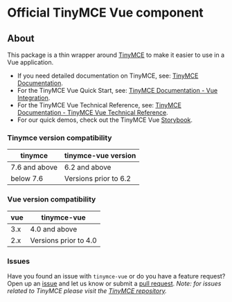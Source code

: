 # Official TinyMCE Vue component

## About

This package is a thin wrapper around [TinyMCE](https://github.com/tinymce/tinymce) to make it easier to use in a Vue application.

* If you need detailed documentation on TinyMCE, see: [TinyMCE Documentation](https://www.tiny.cloud/docs/tinymce/latest/).
* For the TinyMCE Vue Quick Start, see: [TinyMCE Documentation - Vue Integration](https://www.tiny.cloud/docs/tinymce/latest/vue-cloud).
* For the TinyMCE Vue Technical Reference, see: [TinyMCE Documentation - TinyMCE Vue Technical Reference](https://www.tiny.cloud/docs/tinymce/latest/vue-ref).
* For our quick demos, check out the TinyMCE Vue [Storybook](https://tinymce.github.io/tinymce-vue/).


### Tinymce version compatibility

| tinymce       | tinymce-vue version   |
| ---           | ---                   |
| 7.6 and above | 6.2 and above         |
| below 7.6     | Versions prior to 6.2 |

### Vue version compatibility

| vue     | tinymce-vue             |
| ---     | ---                     |
| 3.x     | 4.0 and above           |
| 2.x     | Versions prior to 4.0   |

### Issues

Have you found an issue with `tinymce-vue` or do you have a feature request? Open up an [issue](https://github.com/tinymce/tinymce-vue/issues) and let us know or submit a [pull request](https://github.com/tinymce/tinymce-vue/pulls). *Note: for issues related to TinyMCE please visit the [TinyMCE repository](https://github.com/tinymce/tinymce).*
